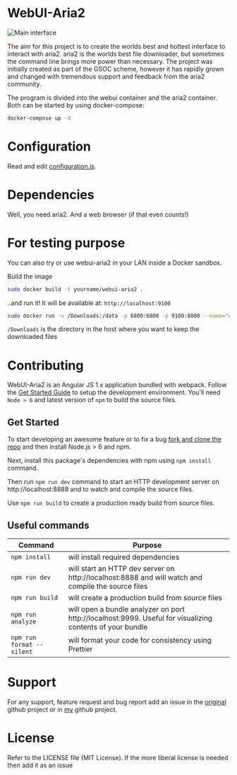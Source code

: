 # WebUI-Aria2

![Main interface](/screenshots/overview.png?raw=true)

The aim for this project is to create the worlds best and hottest interface to interact with aria2. aria2 is the worlds best file downloader, but sometimes the command line brings more power than necessary. The project was initially created as part of the GSOC scheme, however it has rapidly grown and changed with tremendous support and feedback from the aria2 community.

The program is divided into the webui container and the aria2 container.
Both can be started by using docker-compose:
``` bash
docker-compose up -d
```

# Configuration

Read and edit [configuration.js](src/js/services/configuration.js).

# Dependencies

Well, you need aria2. And a web browser (if that even counts!)

# For testing purpose

You can also try or use webui-aria2 in your LAN inside a Docker sandbox.

Build the image

```bash
sudo docker build -t yourname/webui-aria2 .
```

..and run it! It will be available at: `http://localhost:9100`

```bash
sudo docker run -v /Downloads:/data -p 6800:6800 -p 9100:8080 --name="webui-aria2" yourname/webui-aria2
```

`/Downloads` is the directory in the host where you want to keep the downloaded files

# Contributing

WebUI-Aria2 is an Angular JS 1.x application bundled with webpack. Follow the [Get Started Guide](#get-started) to setup the development environment. You'll need `Node > 6` and latest version of `npm` to build the source files.

## Get Started

To start developing an awesome feature or to fix a bug [fork and clone the repo](https://help.github.com/articles/fork-a-repo/) and then install Node.js > 6 and npm.

Next, install this package's dependencies with npm using `npm install` command.

Then run `npm run dev` command to start an HTTP development server on http://localhost:8888 and to watch and compile the source files.

Use `npm run build` to create a production ready build from source files.

## Useful commands

| Command                   | Purpose                                                                                                   |
| ------------------------- | --------------------------------------------------------------------------------------------------------- |
| `npm install`             | will install required dependencies                                                                        |
| `npm run dev`             | will start an HTTP dev server on http://localhost:8888 and will watch and compile the source files        |
| `npm run build`           | will create a production build from source files                                                          |
| `npm run analyze`         | will open a bundle analyzer on port http://localhost:9999. Useful for visualizing contents of your bundle |
| `npm run format --silent` | will format your code for consistency using Prettier                                                      |

# Support

For any support, feature request and bug report add an issue in the [original](https://github.com/ziahamza/webui-aria2/issues) github project or in [my](https://github.com/azak-azkaran/webui-aria2) github project.

# License

Refer to the LICENSE file (MIT License). If the more liberal license is needed then add it as an issue
